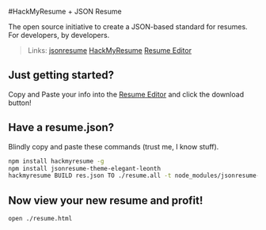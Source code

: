 #HackMyResume + JSON Resume

The open source initiative to create a JSON-based standard for resumes. For developers, by developers.

>Links:
>[jsonresume](https://jsonresume.org/)
>[HackMyResume](https://github.com/hacksalot/HackMyResume)
>[Resume Editor](http://registry.jsonresume.org/)


## Just getting started? 

Copy and Paste your info into the [Resume Editor](http://registry.jsonresume.org/) and click the download button!

## Have a resume.json? 

Blindly copy and paste these commands (trust me, I know stuff). 

```bash
npm install hackmyresume -g
npm install jsonresume-theme-elegant-leonth
hackmyresume BUILD res.json TO ./resume.all -t node_modules/jsonresume-theme-elegant-leonth
```

## Now view your new resume and profit! 

```bash 
open ./resume.html
```